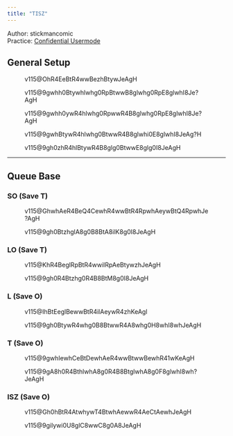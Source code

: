 ```yaml
---
title: "TISZ"
---
```

Author: stickmancomic<br>
Practice: [Confidential Usermode](https://himitsuconfidential.github.io/downstack-practice/usermode.html/=[TISZ]p4,*p7)

## General Setup
<figure class = "fumen">v115@OhR4EeBtR4wwBezhBtywJeAgH</figure></span>

<figure class = "fumen">v115@9gwhh0Btywhlwhg0RpBtwwB8glwhg0RpE8glwhI8Je?AgH</figure> <figure class = "fumen">v115@9gwhh0ywR4hlwhg0RpwwR4B8glwhg0RpE8glwhI8Je?AgH</figure> <figure class = "fumen">v115@9gwhBtywR4hlwhg0BtwwR4B8glwhi0E8glwhI8JeAg?H</figure> <figure class = "fumen">v115@9gh0zhR4hlBtywR4B8glg0BtwwE8glg0I8JeAgH</figure>

___
## Queue Base
<h3><span class="mino">SO</span> (Save <span class="mino">T</span>)</h3>
<figure class = "fumen">v115@GhwhAeR4BeQ4CewhR4wwBtR4RpwhAeywBtQ4RpwhJe?AgH</figure> <figure class = "fumen">v115@9gh0BtzhglA8g0B8BtA8ilK8g0I8JeAgH</figure>

<h3><span class="mino">LO</span> (Save <span class="mino">T</span>)</h3>
<figure class = "fumen">v115@KhR4BeglRpBtR4wwilRpAeBtywzhJeAgH</figure> <figure class = "fumen">v115@9gh0R4Btzhg0R4B8BtM8g0I8JeAgH</figure>

<h3><span class="mino">L</span> (Save <span class="mino">O</span>)</h3>
<figure class = "fumen">v115@IhBtEeglBewwBtR4ilAeywR4zhKeAgl</figure> <figure class = "fumen">v115@9gh0BtywR4whg0B8BtwwR4A8whg0H8whI8whJeAgH</figure>

<h3><span class="mino">T</span> (Save <span class="mino">O</span>)</h3>
<figure class = "fumen">v115@9gwhIewhCeBtDewhAeR4wwBtwwBewhR41wKeAgH</figure> <figure class = "fumen">v115@9gA8h0R4BthlwhA8g0R4B8BtglwhA8g0F8glwhI8wh?JeAgH</figure>

<h3><span class="mino">ISZ</span> (Save <span class="mino">O</span>)</h3>
<figure class = "fumen">v115@Gh0hBtR4AtwhywT4BtwhAewwR4AeCtAewhJeAgH</figure> <figure class = "fumen">v115@9gilywi0U8glC8wwC8g0A8JeAgH</figure>